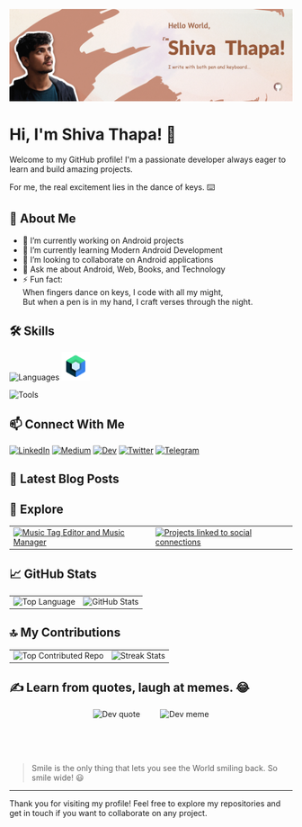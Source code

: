 ![Profile Banner](.github/assets/images/profileBanner.png)

# Hi, I'm Shiva Thapa! 👋

Welcome to my GitHub profile! I'm a passionate developer always eager to learn and build amazing projects.

For me, the real excitement lies in the dance of keys. ⌨️


## 🚀 About Me

- 🔭 I’m currently working on Android projects
- 🌱 I’m currently learning Modern Android Development
- 👯 I’m looking to collaborate on Android applications
- 💬 Ask me about Android, Web, Books, and Technology
- ⚡ Fun fact: <br> When fingers dance on keys, I code with all my might, <br> But when a pen is in my hand, I craft verses through the night.


## 🛠️ Skills

![Languages](https://skillicons.dev/icons?i=kotlin,py,html,css,php,js,java,mysql,bash,md)
<img src=".github/assets/icons/jetpackCompose.svg" alt="jetpack compose" height="50">

![Tools](https://skillicons.dev/icons?i=androidstudio,git,github,vscode,pycharm,figma)


## 📫 Connect With Me

<!--
[![GitHub followers](https://img.shields.io/github/followers/shivathapaa?style=social)](https://github.com/shivathapaa)
[![YouTube](https://img.shields.io/badge/YouTube-FF0000?style=social&logo=youtube)](https://www.youtube.com/comingsoon)
-->
[![LinkedIn](https://img.shields.io/badge/LinkedIn-0077B5?style=social&logo=linkedin)](https://www.linkedin.com/in/shivathapaa)
[![Medium](https://img.shields.io/badge/Medium-12100E?style=social&logo=medium)](https://medium.com/@shivathapaa)
[![Dev](https://img.shields.io/badge/Dev-0A0A0A?style=social&logo=dev.to)](https://dev.to/shivathapaa)
[![Twitter](https://img.shields.io/badge/X-000000?style=social&logo=x)](https://x.com/)
[![Telegram](https://img.shields.io/badge/Telegram-12100E?style=social&logo=telegram)](https://t.me/shivathapaa)


## 📝 Latest Blog Posts

<!-- BLOG-POST-LIST:START -->


<!-- BLOG-POST-LIST:END -->


## 🌟 Explore

<table align="start">
  <tr>
    <td>
        <a href="https://github.com/shivathapaa/Music-Tag-Editor-and-Music-Manager">
          <img src="https://github-readme-stats.vercel.app/api/pin/?username=shivathapaa&repo=Music-Tag-Editor-and-Music-Manager&theme=dark&hide_border=false&layout=compact" alt="Music Tag Editor and Music Manager"/>
        </a>
    </td>
    <td>
      <a href="https://github.com/shivathapaa/socialdemoprojects">
          <img src="https://github-readme-stats.vercel.app/api/pin/?username=shivathapaa&repo=SocialDemoProjects&theme=dark&hide_border=false&layout=compact" alt="Projects linked to social connections"/>
      </a>    
    </td>
  </tr>
</table>

## 📈 GitHub Stats

<table align="start">
  <tr>
    <td>
    <img src="https://github-readme-stats.vercel.app/api/top-langs/?username=shivathapaa&theme=dark&hide_border=true&layout=compact&langs_count=8&custom_title=My%20Top%20Languages" alt="Top Language">
    </td>
    <td>
      <img src="https://github-readme-stats.vercel.app/api?username=shivathapaa&theme=dark&hide_border=true&include_all_commits=false&count_private=false&hide_rank=true&custom_title=My%20Stats" alt="GitHub Stats" />
    </td>
  </tr>
</table>


## 🔝 My Contributions

<table align="start">
  <tr>
    <td>
    <img src="https://github-contributor-stats.vercel.app/api?username=shivathapaa&limit=3&theme=dark&hide_border=true&combine_all_yearly_contributions=true&custom_title=My%20Contributor%20Stats" alt="Top Contributed Repo">
    </td>
    <td>
      <img src="https://github-readme-streak-stats.herokuapp.com/?user=shivathapaa&theme=dark&hide_border=true" alt="Streak Stats" />
    </td>
  </tr>
</table>

<!--
## 🏆 GitHub Trophies
![](https://github-profile-trophy.vercel.app/?username=shivathapaa&theme=radical&no-frame=true&no-bg=true&margin-w=4)
-->


## ✍️ Learn from quotes, laugh at memes. 😂

<p align="center">
  <img src="https://quotes-github-readme.vercel.app/api?type=boxed" alt="Dev quote"/> &emsp;&emsp;
  <img src="https://dev-humor.vercel.app/api?theme=dark" alt="Dev meme" />
</p>


<br>
<br>
<br>

> Smile is the only thing that lets you see the World smiling back. So smile wide! 😃

---

<!--
[![](https://visitcount.itsvg.in/api?id=shivathapaa&icon=0&color=0)](https://visitcount.itsvg.in)
-->

Thank you for visiting my profile! Feel free to explore my repositories and get in touch if you want to collaborate on any project.

